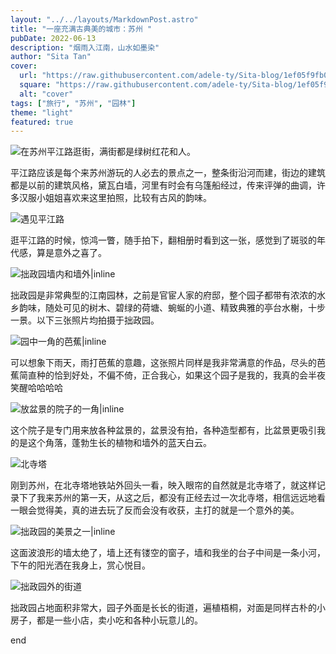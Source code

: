 ```yaml
---
layout: "../../layouts/MarkdownPost.astro"
title: "一座充满古典美的城市：苏州 "
pubDate: 2022-06-13
description: "烟雨入江南，山水如墨染"
author: "Sita Tan"
cover:
  url: "https://raw.githubusercontent.com/adele-ty/Sita-blog/1ef05f9fb00e0011326af945c1619f32a59edcfb/public/Suzhou/IMG_1124(20230606-102144).JPG"
  square: "https://raw.githubusercontent.com/adele-ty/Sita-blog/1ef05f9fb00e0011326af945c1619f32a59edcfb/public/Suzhou/IMG_1124(20230606-102144).JPG"
  alt: "cover"
tags: ["旅行", "苏州", "园林"]
theme: "light"
featured: true
---
```


![在苏州平江路逛街，满街都是绿树红花和人。](</public/Suzhou/IMG_1123(20230606-102138).JPG>)

平江路应该是每个来苏州游玩的人必去的景点之一，整条街沿河而建，街边的建筑都是以前的建筑风格，黛瓦白墙，河里有时会有乌篷船经过，传来评弹的曲调，许多汉服小姐姐喜欢来这里拍照，比较有古风的韵味。

![遇见平江路](</public/Suzhou/IMG_1124(20230606-102144).JPG>)

逛平江路的时候，惊鸿一瞥，随手拍下，翻相册时看到这一张，感觉到了斑驳的年代感，算是意外之喜了。

![拙政园墙内和墙外|inline](</public/Suzhou/IMG_1126(20230606-102156).JPG>)

拙政园是非常典型的江南园林，之前是官宦人家的府邸，整个园子都带有浓浓的水乡韵味，随处可见的树木、碧绿的荷塘、蜿蜒的小道、精致典雅的亭台水榭，十步一景。以下三张照片均拍摄于拙政园。

![园中一角的芭蕉|inline](</public/Suzhou/IMG_1127(20230606-102205).JPG>)

可以想象下雨天，雨打芭蕉的意趣，这张照片同样是我非常满意的作品，尽头的芭蕉简直种的恰到好处，不偏不倚，正合我心，如果这个园子是我的，我真的会半夜笑醒哈哈哈哈

![放盆景的院子的一角|inline](</public/Suzhou/IMG_1128(20230606-102211).JPG>)

这个院子是专门用来放各种盆景的，盆景没有拍，各种造型都有，比盆景更吸引我的是这个角落，蓬勃生长的植物和墙外的蓝天白云。

![北寺塔](</public/Suzhou/IMG_1129(20230606-102311).JPG>)

刚到苏州，在北寺塔地铁站外回头一看，映入眼帘的自然就是北寺塔了，就这样记录下了我来苏州的第一天，从这之后，都没有正经去过一次北寺塔，相信远远地看一眼会觉得美，真的进去玩了反而会没有收获，主打的就是一个意外的美。

![拙政园的美景之一|inline](/public/Suzhou/IMG_1131.JPG)

这面波浪形的墙太绝了，墙上还有镂空的窗子，墙和我坐的台子中间是一条小河，下午的阳光洒在我身上，赏心悦目。

![拙政园外的街道](</public/Suzhou/IMG_1130(20230606-102322).JPG>)

拙政园占地面积非常大，园子外面是长长的街道，遍植梧桐，对面是同样古朴的小房子，都是一些小店，卖小吃和各种小玩意儿的。

end
